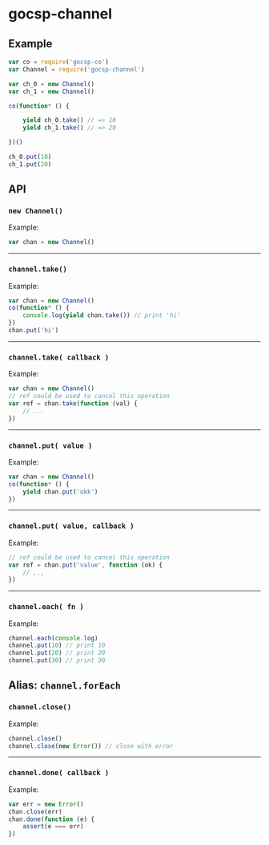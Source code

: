 
# gocsp-channel

## Example

```js
var co = require('gocsp-co')
var Channel = require('gocsp-channel')

var ch_0 = new Channel()
var ch_1 = new Channel()

co(function* () {

    yield ch_0.take() // => 10
    yield ch_1.take() // => 20

})()

ch_0.put(10)
ch_1.put(20)
```

## API
### `new Channel()`

Example:
```js
var chan = new Channel()
```
---
### `channel.take()`

Example:
```js
var chan = new Channel()
co(function* () {
    console.log(yield chan.take()) // print 'hi'
})
chan.put('hi')
```
---
### `channel.take( callback )`

Example:
```js
var chan = new Channel()
// ref could be used to cancel this operation
var ref = chan.take(function (val) {
    // ...
})
```
---
### `channel.put( value )`

Example:
```js
var chan = new Channel()
co(function* () {
    yield chan.put('okk')
})
```
---
### `channel.put( value, callback )`

Example:
```js
// ref could be used to cancel this operation
var ref = chan.put('value', function (ok) {
    // ,,,
})
```
---
### `channel.each( fn )`

Example:
```js
channel.each(console.log)
channel.put(10) // print 10
channel.put(20) // print 20
channel.put(30) // print 30
```
Alias: `channel.forEach`
---
### `channel.close()`

Example:
```js
channel.close()
channel.close(new Error()) // close with error
```
---
### `channel.done( callback )`

Example:
```js
var err = new Error()
chan.close(err)
chan.done(function (e) {
    assert(e === err)
})
```
